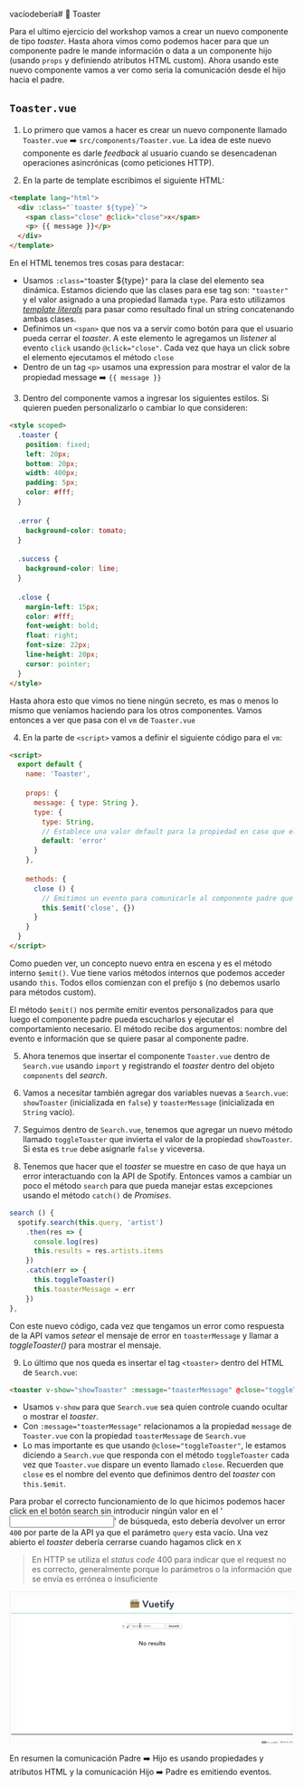 vacíodebería# 🍞 Toaster

Para el ultimo ejercicio del workshop vamos a crear un nuevo componente de tipo *toaster*. Hasta ahora vimos como podemos hacer para que un componente padre le mande información o data a un componente hijo (usando `props` y definiendo atributos HTML custom). Ahora usando este nuevo componente vamos a ver como seria la comunicación desde el hijo hacia el padre.

## `Toaster.vue`

1. Lo primero que vamos a hacer es crear un nuevo componente llamado `Toaster.vue` ➡️ `src/components/Toaster.vue`. La idea de este nuevo componente es darle *feedback* al usuario cuando se desencadenan operaciones asincrónicas (como peticiones HTTP).

2. En la parte de template escribimos el siguiente HTML:
```html
<template lang="html">
  <div :class="`toaster ${type}`">
    <span class="close" @click="close">x</span>
    <p> {{ message }}</p>
  </div>
</template>
```

En el HTML tenemos tres cosas para destacar:
* Usamos `:class="`toaster ${type}`"` para la clase del elemento sea dinámica. Estamos diciendo que las clases para ese tag son: `"toaster"` y el valor asignado a una propiedad llamada `type`. Para esto utilizamos [*template literals*](https://developer.mozilla.org/en/docs/Web/JavaScript/Reference/Template_literals) para pasar como resultado final un string concatenando ambas clases.
* Definimos un `<span>` que nos va a servir como botón para que el usuario pueda cerrar el *toaster*. A este elemento le agregamos un *listener* al evento `click` usando `@click="close"`. Cada vez que haya un click sobre el elemento ejecutamos el método `close`
* Dentro de un tag `<p>` usamos una expression para mostrar el valor de la propiedad message ➡️ `{{ message }}`


3. Dentro del componente vamos a ingresar los siguientes estilos. Si quieren pueden personalizarlo o cambiar lo que consideren:

```html
<style scoped>
  .toaster {
    position: fixed;
    left: 20px;
    bottom: 20px;
    width: 400px;
    padding: 5px;
    color: #fff;
  }

  .error {
    background-color: tomato;
  }

  .success {
    background-color: lime;
  }

  .close {
    margin-left: 15px;
    color: #fff;
    font-weight: bold;
    float: right;
    font-size: 22px;
    line-height: 20px;
    cursor: pointer;
  }
</style>
```

Hasta ahora esto que vimos no tiene ningún secreto, es mas o menos lo mismo que veníamos haciendo para los otros componentes. Vamos entonces a ver que pasa con el `vm` de `Toaster.vue`

4. En la parte de `<script>` vamos a definir el siguiente código para el `vm`:

```html
<script>
  export default {
    name: 'Toaster',

    props: {
      message: { type: String },
      type: {
        type: String,
        // Establece una valor default para la propiedad en caso que el componente padre no lo asigne.
        default: 'error'
      }
    },

    methods: {
      close () {
        // Emitimos un evento para comunicarle al componente padre que algo ocurrió
        this.$emit('close', {})
      }
    }
  }
</script>
```

Como pueden ver, un concepto nuevo entra en escena y es el método interno `$emit()`. Vue tiene varios métodos internos que podemos acceder usando `this`. Todos ellos comienzan con el prefijo `$` (no debemos usarlo para métodos custom).

El método `$emit()` nos permite emitir eventos personalizados para que luego el componente padre pueda escucharlos y ejecutar el comportamiento necesario. El método recibe dos argumentos: nombre del evento e información que se quiere pasar al componente padre.

5. Ahora tenemos que insertar el componente `Toaster.vue` dentro de `Search.vue` usando `import` y registrando el *toaster* dentro del objeto `components` del *search*.

6. Vamos a necesitar también agregar dos variables nuevas a `Search.vue`: `showToaster` (inicializada en `false`) y `toasterMessage` (inicializada en `String` vacío).

7. Seguimos dentro de `Search.vue`, tenemos que agregar un nuevo método llamado `toggleToaster` que invierta el valor de la propiedad `showToaster`. Si esta es `true` debe asignarle `false` y viceversa.

8. Tenemos que hacer que el *toaster* se muestre en caso de que haya un error interactuando con la API de Spotify. Entonces vamos a cambiar un poco el método `search` para que pueda manejar estas excepciones usando el método `catch()` de *Promises*.

```javascript
search () {
  spotify.search(this.query, 'artist')
    .then(res => {
      console.log(res)
      this.results = res.artists.items
    })
    .catch(err => {
      this.toggleToaster()
      this.toasterMessage = err
    })
},
```

Con este nuevo código, cada vez que tengamos un error como respuesta de la API vamos *setear* el mensaje de error en `toasterMessage` y llamar a *toggleToaster()* para mostrar el mensaje.

9. Lo último que nos queda es insertar el tag `<toaster>` dentro del HTML de `Search.vue`:

```html
<toaster v-show="showToaster" :message="toasterMessage" @close="toggleToaster"></toaster>
```

* Usamos `v-show` para que `Search.vue` sea quien controle cuando ocultar o mostrar el *toaster*.
* Con `:message="toasterMessage"` relacionamos a la propiedad `message` de `Toaster.vue` con la propiedad `toasterMessage` de `Search.vue`
* Lo mas importante es que usando `@close="toggleToaster"`, le estamos diciendo a `Search.vue` que responda con el método `toggleToaster` cada vez que `Toaster.vue` dispare un evento llamado `close`. Recuerden que `close` es el nombre del evento que definimos dentro del *toaster* con `this.$emit`.

Para probar el correcto funcionamiento de lo que hicimos podemos hacer click en el botón search sin introducir ningún valor en el '<input>' de búsqueda, esto debería devolver un error `400` por parte de la API ya que el parámetro `query` esta vacío. Una vez abierto el *toaster* debería cerrarse cuando hagamos click en `X`

> En HTTP se utiliza el *status code* 400 para indicar que el request no es correcto, generalmente porque lo parámetros o la información que se envía es errónea o insuficiente

![16](../img/16.gif)

En resumen la comunicación Padre ➡️ Hijo es usando propiedades y atributos HTML y la comunicación Hijo ➡️ Padre es emitiendo eventos.
